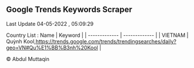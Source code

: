 

## Google Trends Keywords Scraper 
 
Last Update 04-05-2022 , 05:09:29

Country List :
 Name  | Keyword |
| ------------- | ------------- |
| VIETNAM | Quỳnh Kool,https://trends.google.com/trends/trendingsearches/daily?geo=VN#Qu%E1%BB%B3nh%20Kool |



© Abdul Muttaqin 
